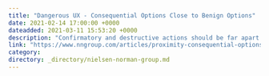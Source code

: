 ```yaml
---
title: "Dangerous UX - Consequential Options Close to Benign Options"
date: 2021-02-14 17:00:00 +0000
dateadded: 2021-03-11 15:53:20 +0000
description: "Confirmatory and destructive actions should be far apart from each other; use additional redundant visual signals to differentiate between them and avoid user errors."
link: "https://www.nngroup.com/articles/proximity-consequential-options/"
category:
directory: _directory/nielsen-norman-group.md
---
```

